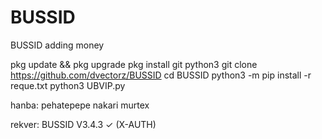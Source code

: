# BUSSID
BUSSID adding money

pkg update && pkg upgrade
pkg install git python3
git clone https://github.com/dvectorz/BUSSID
cd BUSSID
python3 -m pip install -r reque.txt
python3 UBVIP.py

hanba:
pehatepepe nakari
murtex

rekver:
BUSSID V3.4.3 ✓ (X-AUTH)
